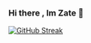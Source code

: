 ### Hi there , Im Zate 👋

[![GitHub Streak](https://streak-stats.demolab.com/?user=zate-endrole)](https://youtube.com/@ZateEndrole)
